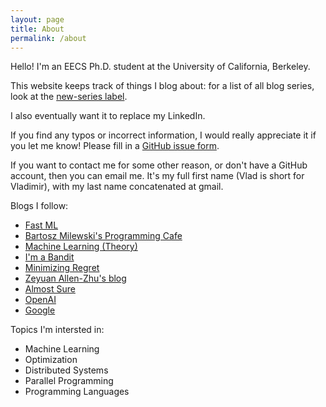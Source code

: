 ```yaml
---
layout: page
title: About
permalink: /about
---
```


Hello! I'm an EECS Ph.D. student at the University of California, Berkeley.  

This website keeps track of things I blog about: for a list of all blog series, look at the [new-series label](/category/new-series).

I also eventually want it to replace my LinkedIn.

If you find any typos or incorrect information, I would really appreciate it if you let me know! Please fill in a [GitHub issue form](https://github.com/vlad17/vlad17.github.io/issues/new).

If you want to contact me for some other reason, or don't have a GitHub account, then you can email me. It's my full first name (Vlad is short for Vladimir), with my last name concatenated at gmail.

Blogs I follow:

* [Fast ML](http://fastml.com/)
* [Bartosz Milewski's Programming Cafe](https://bartoszmilewski.com/)
* [Machine Learning (Theory)](http://hunch.net/)
* [I'm a Bandit](https://blogs.princeton.edu/imabandit/)
* [Minimizing Regret](http://www.minimizingregret.com/)
* [Zeyuan Allen-Zhu's blog](https://zeyuan.wordpress.com/)
* [Almost Sure](https://almostsure.wordpress.com/)
* [OpenAI](https://blog.openai.com/)
* [Google](https://research.googleblog.com/)

Topics I'm intersted in:

* Machine Learning
* Optimization
* Distributed Systems
* Parallel Programming
* Programming Languages
